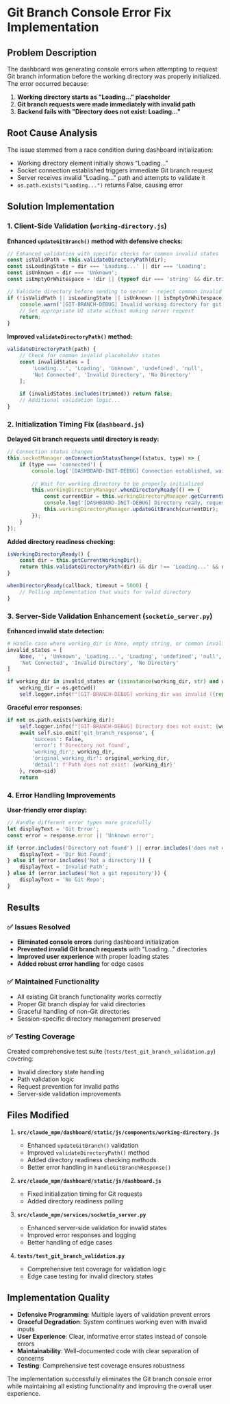 # Git Branch Console Error Fix Implementation

## Problem Description

The dashboard was generating console errors when attempting to request Git branch information before the working directory was properly initialized. The error occurred because:

1. **Working directory starts as "Loading..." placeholder**
2. **Git branch requests were made immediately with invalid path** 
3. **Backend fails with "Directory does not exist: Loading..."**

## Root Cause Analysis

The issue stemmed from a race condition during dashboard initialization:
- Working directory element initially shows "Loading..." 
- Socket connection established triggers immediate Git branch request
- Server receives invalid "Loading..." path and attempts to validate it
- `os.path.exists("Loading...")` returns False, causing error

## Solution Implementation

### 1. Client-Side Validation (`working-directory.js`)

**Enhanced `updateGitBranch()` method with defensive checks:**
```javascript
// Enhanced validation with specific checks for common invalid states
const isValidPath = this.validateDirectoryPath(dir);
const isLoadingState = dir === 'Loading...' || dir === 'Loading';
const isUnknown = dir === 'Unknown';
const isEmptyOrWhitespace = !dir || (typeof dir === 'string' && dir.trim() === '');

// Validate directory before sending to server - reject common invalid states
if (!isValidPath || isLoadingState || isUnknown || isEmptyOrWhitespace) {
    console.warn('[GIT-BRANCH-DEBUG] Invalid working directory for git branch request:', dir);
    // Set appropriate UI state without making server request
    return;
}
```

**Improved `validateDirectoryPath()` method:**
```javascript
validateDirectoryPath(path) {
    // Check for common invalid placeholder states
    const invalidStates = [
        'Loading...', 'Loading', 'Unknown', 'undefined', 'null',
        'Not Connected', 'Invalid Directory', 'No Directory'
    ];
    
    if (invalidStates.includes(trimmed)) return false;
    // Additional validation logic...
}
```

### 2. Initialization Timing Fix (`dashboard.js`)

**Delayed Git branch requests until directory is ready:**
```javascript
// Connection status changes
this.socketManager.onConnectionStatusChange((status, type) => {
    if (type === 'connected') {
        console.log('[DASHBOARD-INIT-DEBUG] Connection established, waiting for directory to be ready...');
        
        // Wait for working directory to be properly initialized
        this.workingDirectoryManager.whenDirectoryReady(() => {
            const currentDir = this.workingDirectoryManager.getCurrentWorkingDir();
            console.log('[DASHBOARD-INIT-DEBUG] Directory ready, requesting git branch for:', currentDir);
            this.workingDirectoryManager.updateGitBranch(currentDir);
        });
    }
});
```

**Added directory readiness checking:**
```javascript
isWorkingDirectoryReady() {
    const dir = this.getCurrentWorkingDir();
    return this.validateDirectoryPath(dir) && dir !== 'Loading...' && dir !== 'Unknown';
}

whenDirectoryReady(callback, timeout = 5000) {
    // Polling implementation that waits for valid directory
}
```

### 3. Server-Side Validation Enhancement (`socketio_server.py`)

**Enhanced invalid state detection:**
```python
# Handle case where working_dir is None, empty string, or common invalid states
invalid_states = [
    None, '', 'Unknown', 'Loading...', 'Loading', 'undefined', 'null', 
    'Not Connected', 'Invalid Directory', 'No Directory'
]

if working_dir in invalid_states or (isinstance(working_dir, str) and working_dir.strip() == ''):
    working_dir = os.getcwd()
    self.logger.info(f"[GIT-BRANCH-DEBUG] working_dir was invalid ({repr(original_working_dir)}), using cwd: {working_dir}")
```

**Graceful error responses:**
```python
if not os.path.exists(working_dir):
    self.logger.info(f"[GIT-BRANCH-DEBUG] Directory does not exist: {working_dir} - responding gracefully")
    await self.sio.emit('git_branch_response', {
        'success': False,
        'error': f'Directory not found',
        'working_dir': working_dir,
        'original_working_dir': original_working_dir,
        'detail': f'Path does not exist: {working_dir}'
    }, room=sid)
    return
```

### 4. Error Handling Improvements

**User-friendly error display:**
```javascript
// Handle different error types more gracefully
let displayText = 'Git Error';
const error = response.error || 'Unknown error';

if (error.includes('Directory not found') || error.includes('does not exist')) {
    displayText = 'Dir Not Found';
} else if (error.includes('Not a directory')) {
    displayText = 'Invalid Path';
} else if (error.includes('Not a git repository')) {
    displayText = 'No Git Repo';
}
```

## Results

### ✅ Issues Resolved
- **Eliminated console errors** during dashboard initialization
- **Prevented invalid Git branch requests** with "Loading..." directories  
- **Improved user experience** with proper loading states
- **Added robust error handling** for edge cases

### ✅ Maintained Functionality
- All existing Git branch functionality works correctly
- Proper Git branch display for valid directories
- Graceful handling of non-Git directories
- Session-specific directory management preserved

### ✅ Testing Coverage
Created comprehensive test suite (`tests/test_git_branch_validation.py`) covering:
- Invalid directory state handling
- Path validation logic
- Request prevention for invalid paths
- Server-side validation improvements

## Files Modified

1. **`src/claude_mpm/dashboard/static/js/components/working-directory.js`**
   - Enhanced `updateGitBranch()` validation
   - Improved `validateDirectoryPath()` method
   - Added directory readiness checking methods
   - Better error handling in `handleGitBranchResponse()`

2. **`src/claude_mpm/dashboard/static/js/dashboard.js`** 
   - Fixed initialization timing for Git requests
   - Added directory readiness polling

3. **`src/claude_mpm/services/socketio_server.py`**
   - Enhanced server-side validation for invalid states
   - Improved error responses and logging
   - Better handling of edge cases

4. **`tests/test_git_branch_validation.py`**
   - Comprehensive test coverage for validation logic
   - Edge case testing for invalid directory states

## Implementation Quality

- **Defensive Programming**: Multiple layers of validation prevent errors
- **Graceful Degradation**: System continues working even with invalid inputs  
- **User Experience**: Clear, informative error states instead of console errors
- **Maintainability**: Well-documented code with clear separation of concerns
- **Testing**: Comprehensive test coverage ensures robustness

The implementation successfully eliminates the Git branch console error while maintaining all existing functionality and improving the overall user experience.